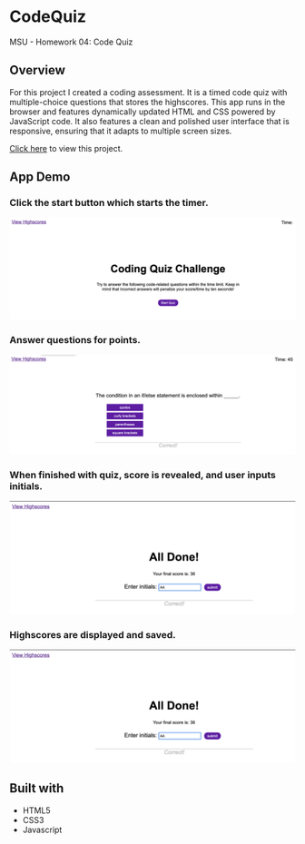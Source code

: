 # CodeQuiz
MSU - Homework 04: Code Quiz

## Overview

For this project I created a coding assessment. It is a timed code quiz with multiple-choice questions that stores the highscores. This app runs in the browser and features dynamically updated HTML and CSS powered by JavaScript code. It also features a clean and polished user interface that is responsive, ensuring that it adapts to multiple screen sizes.

[Click here](https://stricklin927.github.io/CodeQuiz/) to view this project.


## App Demo
### Click the start button which starts the timer.
![StartQuiz](/assets/images/screenshot1.png)

### Answer questions for points.
![Question](/assets/images/screenshot2.png)

### When finished with quiz, score is revealed, and user inputs initials.
![Done](/assets/images/screenshot3.png)

### Highscores are displayed and saved.
![Highscores](/assets/images/screenshot3.png)


## Built with
* HTML5
* CSS3
* Javascript
